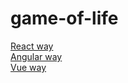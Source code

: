 # game-of-life
<a href="https://diegocardoso93.github.io/game-of-life/react/build/index.html" target="_blank">React way</a>  
<a href="https://diegocardoso93.github.io/game-of-life/angular/dist/" target="_blank">Angular way</a>  
<a href="https://diegocardoso93.github.io/game-of-life/vue/dist/" target="_blank">Vue way</a>